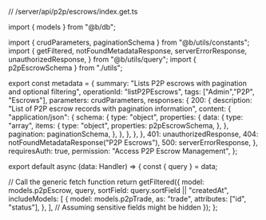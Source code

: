 // /server/api/p2p/escrows/index.get.ts

import { models } from "@b/db";

import { crudParameters, paginationSchema } from "@b/utils/constants";
import {
  getFiltered,
  notFoundMetadataResponse,
  serverErrorResponse,
  unauthorizedResponse,
} from "@b/utils/query";
import { p2pEscrowSchema } from "./utils";

export const metadata = {
  summary: "Lists P2P escrows with pagination and optional filtering",
  operationId: "listP2PEscrows",
  tags: ["Admin","P2P", "Escrows"],
  parameters: crudParameters,
  responses: {
    200: {
      description: "List of P2P escrow records with pagination information",
      content: {
        "application/json": {
          schema: {
            type: "object",
            properties: {
              data: {
                type: "array",
                items: {
                  type: "object",
                  properties: p2pEscrowSchema,
                },
              },
              pagination: paginationSchema,
            },
          },
        },
      },
    },
    401: unauthorizedResponse,
    404: notFoundMetadataResponse("P2P Escrows"),
    500: serverErrorResponse,
  },
  requiresAuth: true,
  permission: "Access P2P Escrow Management",
};

export default async (data: Handler) => {
  const { query } = data;

  // Call the generic fetch function
  return getFiltered({
    model: models.p2pEscrow,
    query,
    sortField: query.sortField || "createdAt",
    includeModels: [
      {
        model: models.p2pTrade,
        as: "trade",
        attributes: ["id", "status"],
      },
    ],
    // Assuming sensitive fields might be hidden
  });
};
